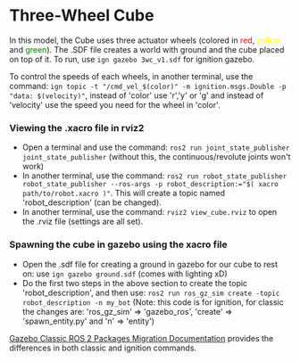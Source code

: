 # Three-Wheel Cube
In this model, the Cube uses three actuator wheels (colored in <span style="color: red;">red</span>, <span style="color: yellow;">yellow</span> and <span style="color: green;">green</span>). The .SDF file creates a world with ground and the cube placed on top of it. To run, use ``ign gazebo 3wc_v1.sdf`` for ignition gazebo.

To control the speeds of each wheels, in another terminal, use the command: ``ign topic -t "/cmd_vel_$(color)" -m ignition.msgs.Double -p "data: $(velocity)"``, instead of 'color' use 'r','y' or 'g' and instead of 'velocity' use the speed you need for the wheel in 'color'.

### Viewing the .xacro file in rviz2
* Open a terminal and use the command: ``ros2 run joint_state_publisher joint_state_publisher`` (without this, the continuous/revolute joints won't work)
* In another terminal, use the command: ``ros2 run robot_state_publisher robot_state_publisher --ros-args -p robot_description:="$( xacro path/to/robot.xacro )"``. This will create a topic named 'robot_description' (can be changed).
* In another terminal, use the command: ``rviz2 view_cube.rviz`` to open the .rviz file (settings are all set).

### Spawning the cube in gazebo using the xacro file
* Open the .sdf file for creating a ground in gazebo for our cube to rest on: use ``ign gazebo ground.sdf`` (comes with lighting xD)
* Do the first two steps in the above section to create the topic 'robot_description', and then use: ``ros2 run ros_gz_sim create -topic robot_description -n my_bot`` (Note: this code is for ignition, for classic the changes are: 'ros_gz_sim' => 'gazebo_ros', 'create' => 'spawn_entity.py' and 'n' => 'entity')

[Gazebo Classic ROS 2 Packages Migration Documentation](https://gazebosim.org/docs/fortress/migrating_gazebo_classic_ros2_packages) provides the differences in both classic and ignition commands.
